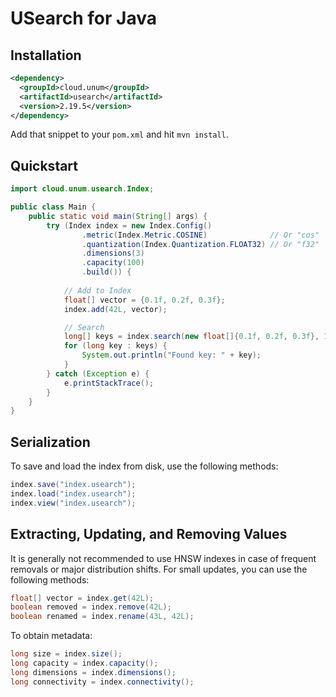 # USearch for Java

## Installation

```xml
<dependency>
  <groupId>cloud.unum</groupId>
  <artifactId>usearch</artifactId>
  <version>2.19.5</version>
</dependency>
```

Add that snippet to your `pom.xml` and hit `mvn install`.

## Quickstart

```java
import cloud.unum.usearch.Index;

public class Main {
    public static void main(String[] args) {
        try (Index index = new Index.Config()
                .metric(Index.Metric.COSINE)              // Or "cos"
                .quantization(Index.Quantization.FLOAT32) // Or "f32"
                .dimensions(3)
                .capacity(100)
                .build()) {
            
            // Add to Index
            float[] vector = {0.1f, 0.2f, 0.3f};
            index.add(42L, vector);

            // Search
            long[] keys = index.search(new float[]{0.1f, 0.2f, 0.3f}, 10);
            for (long key : keys) {
                System.out.println("Found key: " + key);
            }
        } catch (Exception e) {
            e.printStackTrace();
        }
    }
}
```

## Serialization

To save and load the index from disk, use the following methods:

```java
index.save("index.usearch");
index.load("index.usearch");
index.view("index.usearch");
```

## Extracting, Updating, and Removing Values

It is generally not recommended to use HNSW indexes in case of frequent removals or major distribution shifts.
For small updates, you can use the following methods:

```java
float[] vector = index.get(42L);
boolean removed = index.remove(42L);
boolean renamed = index.rename(43L, 42L);
```

To obtain metadata:

```java
long size = index.size();
long capacity = index.capacity();
long dimensions = index.dimensions();
long connectivity = index.connectivity();
```
